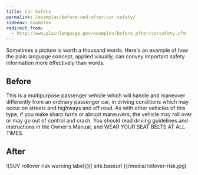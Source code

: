 ```yaml
---
title: Car Safety
permalink: /examples/before-and-after/car-safety/
sidenav: examples
redirect_from:
  - http://www.plainlanguage.gov/examples/before_after/carsafety.cfm
---
```


Sometimes a picture is worth a thousand words. Here's an example of how the plain language concept, applied visually, can convey important safety information more effectively than words.

## Before

This is a multipurpose passenger vehicle which will handle and maneuver differently from an ordinary passenger car, in driving conditions which may occur on streets and highways and off road. As with other vehicles of this type, if you make sharp turns or abrupt maneuvers, the vehicle may roll over or may go out of control and crash. You should read driving guidelines and instructions in the Owner's Manual, and WEAR YOUR SEAT BELTS AT ALL TIMES.

## After

![SUV rollover risk warning label]({{ site.baseurl }}/media/rollover-risk.jpg)
